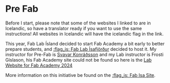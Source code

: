 # Pre Fab

Before I start, please note that some of the websites I linked to are in Icelandic, so have a translator ready if you want to use the same instructions! All websites in Icelandic will have the icelandic flag in the link.

This year, Fab Lab Ísland decided to start Fab Academy a bit early to better prepare students, and [:flag_is: Fab Lab Ísafjörður](https://www.fabisa.is) decided to host it. My instructor for Pre-Fab is [Svavar Konráðsson](https://fabacademy.org/2023/labs/isafjordur/students/svavar-konradsson/index.html) and my Lab instructor is  Frosti Gíslason, his Fab Academy site could not be found so here is the [Lab Website for Fab Academy 2024](https://fabacademy.org/2024/labs/vestmannaeyjar/about/)

More information on this initiative be found on the [:flag_is: Fab Isa Site](https://www.fabisa.is/N%C3%A1msefni/Pre-Fab/0-yfirlit/).  
